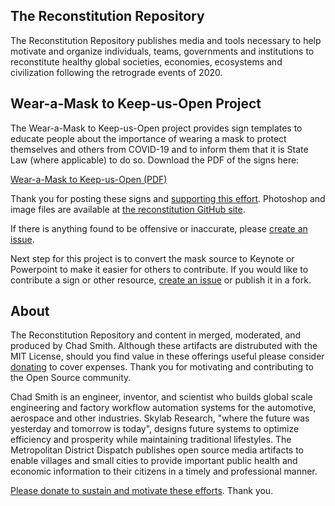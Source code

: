 ## The Reconstitution Repository

The Reconstitution Repository publishes media and tools necessary to help motivate and organize individuals, teams, governments and institutions to reconstitute healthy global societies, economies, ecosystems and civilization following the retrograde events of 2020.

## Wear-a-Mask to Keep-us-Open Project

The Wear-a-Mask to Keep-us-Open project provides sign templates to educate people about the importance of wearing a mask to protect themselves and others from COVID-19 and to inform them that it is State Law (where applicable) to do so. Download the PDF of the signs here:

[Wear-a-Mask to Keep-us-Open (PDF)](https://github.com/ChadSmith2020/reconstitution/raw/master/publications/wear-a-mask-please.pdf)  
 
 Thank you for posting these signs and [supporting this effort](https://paypal.me/skylabvr). Photoshop and image files are available at [the reconstitution GitHub site](https://github.com/ChadSmith2020/reconstitution). 

If there is anything found to be offensive or inaccurate, please [create an issue](https://github.com/ChadSmith2020/reconstitution/issues).

Next step for this project is to convert the mask source to Keynote or Powerpoint to make it easier for others to contribute. If you would like to contribute a sign or other resource, [create an issue](https://github.com/ChadSmith2020/reconstitution/issues) or publish it in a fork.

## About

The Reconstitution Repository and content in merged, moderated, and produced by Chad Smith. Although these artifacts are distrubuted with the MIT License, should you find value in these offerings useful please consider [donating](https://paypal.me/skylabvr) to cover expenses. Thank you for motivating and contributing to the Open Source community.  

Chad Smith is an engineer, inventor, and scientist who builds global scale engineering and factory workflow automation systems for the automotive, aerospace and other industries. Skylab Research, "where the future was yesterday and tomorrow is today", designs future systems to optimize efficiency and prosperity while maintaining traditional lifestyles. The Metropolitan District Dispatch publishes open source media artifacts to enable villages and small cities to provide important public health and economic information to their citizens in a timely and professional manner. 

[Please donate to sustain and motivate these efforts](https://paypal.me/skylabvr). Thank you.

